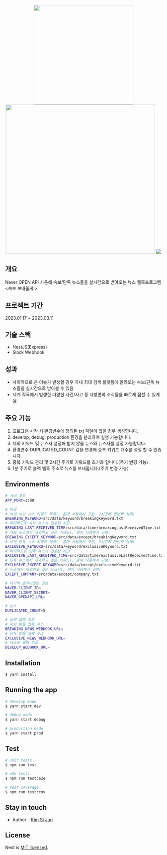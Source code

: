 <p align="center">
  <img src="https://github.com/user-attachments/assets/4e0bc593-c913-4b51-b563-6b7ca59bab85" width="320px"/>
  <img src="https://github.com/user-attachments/assets/f7d06bb2-f666-4543-92a0-ea7ae976e8e3" width="480px"/>
  <img src="https://github.com/user-attachments/assets/94e5944e-9872-41b3-bdff-1d3b8e4bb8c2" />
</p>

## 개요
Naver OPEN API 사용해 속보/단독 뉴스들을 실시간으로 받아오는 뉴스 웹훅프로그램 <속보 보내줄게!>

## 프로젝트 기간
2023.01.17 ~ 2023.03.11

## 기술 스택
- NestJS(Express)
- Slack Webhook

## 성과
- 사회적으로 큰 이슈가 발생할 경우 국내 최대 검색 플랫폼에 올라오는 속보/단독 뉴스들을 실시간으로 받아볼 수 있음
- 세계 각국에서 발생한 다양한 사건/사고 등 다방면의 소식들을 빠르게 접할 수 있게됨

## 주요 기능
1. 프로그램 시작 시 환경변수에 정의된 txt 파일이 없을 경우 생성합니다.
2. develop, debug, production 환경을 분리하여 실행 가능합니다.
3. 제외 키워드 및 뉴스사 설정해 받지 않을 뉴스와 뉴스사를 설정 가능합니다.
4. 환경변수 DUPLICATED_COUNT 값을 변경해 중복 키워드 개수를 설정 할 수 있습니다.
5. 중복 키워드 관리 및 2시간 주기로 키워드를 초기화 합니다.(주기 변경 가능)
6. 1분 주기로 슬랙 웹훅 주소로 뉴스를 보내줍니다.(주기 변경 가능)

## Environments

```bash
# 서버 포트
APP_PORT=3500

# 파일
# 보낸 속보 뉴스 키워드 목록(, 콤마 사용해서 구분, 2시간에 한번씩 삭제)
BREAKING_KEYWORD=src/data/keyword/breakingKeyword.txt
# 마지막으로 속보 뉴스가 전송된 시간
BREAKING_LAST_RECEIVED_TIME=src/data/time/breakingLastReceivedTime.txt
# 속보 뉴스에서 제외하고 싶은 키워드(, 콤마 사용해서 구분)
BREAKING_EXCEPT_KEYWORD=src/data/except/breakingKeyword.txt
# 보낸 단독 뉴스 키워드 목록(, 콤마 사용해서 구분, 2시간에 한번씩 삭제)
EXCLUSIVE_KEYWORD=src/data/keyword/exclusiveKeyword.txt
# 마지막으로 단독 뉴스가 전송된 시간
EXCLUSIVE_LAST_RECEIVED_TIME=src/data/time/exclusiveLastReceivedTime.txt
# 단독 뉴스에서 제외하고 싶은 키워드(, 콤마 사용해서 구분)
EXCLUSIVE_EXCEPT_KEYWORD=src/data/except/exclusiveKeyword.txt
# 뉴스에서 제외하고 싶은 뉴스사(, 콤마 사용해서 구분)
EXCEPT_COMPANY=src/data/except/company.txt

# 네이버 클라이언트 정보
NAVER_CLIENT_ID=
NAVER_CLIENT_SECRET=
NAVER_OPENAPI_URL=

# 뉴스
DUPLICATED_COUNT=5

# 슬랙 웹훅 정보
# 속보 받을 웹훅 주소
BREAKING_NEWS_WEBHOOK_URL=
# 단독 받을 웹훅 주소
EXCLUSIVE_NEWS_WEBHOOK_URL=
# 테스트 웹훅 주소
DEVELOP_WEBHOOK_URL=
```

## Installation

```bash
$ yarn install
```

## Running the app

```bash
# develop mode
$ yarn start:dev

# debug mode
$ yarn start:debug

# production mode
$ yarn start:prod
```

## Test

```bash
# unit tests
$ npm run test

# e2e tests
$ npm run test:e2e

# test coverage
$ npm run test:cov
```

## Stay in touch

- Author - [Kim Si Jun](papaya9349@naver.com)

## License

Nest is [MIT licensed](LICENSE).
